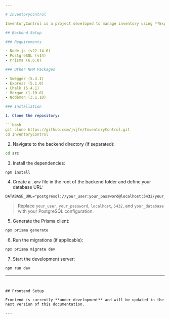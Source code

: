 ```yaml
---

# InventoryControl

InventoryControl is a project developed to manage inventory using **Express**, **Node.js**, **PostgreSQL**, and **Prisma** on the backend. The frontend is being developed using **React**.

## Backend Setup

### Requirements

- Node.js (v22.14.0)  
- PostgreSQL (v14)
- Prisma (6.6.0)

### Other NPM Packages

- Swegger (5.4.1)
- Express (5.1.0)
- Chalk (5.4.1)
- Morgan (1.10.0)
- Nodemon (3.1.10)

### Installation

1. Clone the repository:

```bash
git clone https://github.com/jvjfe/InventoryControl.git
cd InventoryControl
```

2. Navigate to the backend directory (if separated):

```bash
cd src
```

3. Install the dependencies:

```bash
npm install
```

4. Create a `.env` file in the root of the backend folder and define your database URL:

```env
DATABASE_URL="postgresql://your_user:your_password@localhost:5432/your_database"
```

> Replace `your_user`, `your_password`, `localhost`, `5432`, and `your_database` with your PostgreSQL configuration.

5. Generate the Prisma client:

```bash
npx prisma generate
```

6. Run the migrations (if applicable):

```bash
npx prisma migrate dev
```

7. Start the development server:

```bash
npm run dev
```

---
```


## Frontend Setup

Frontend is currently **under development** and will be updated in the next version of this documentation.

---
